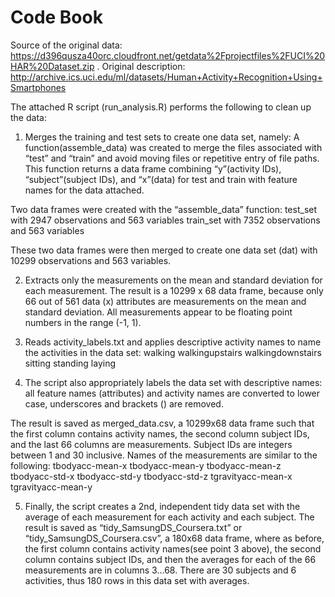 
Code Book
=========================

Source of the original data: https://d396qusza40orc.cloudfront.net/getdata%2Fprojectfiles%2FUCI%20HAR%20Dataset.zip . Original description: http://archive.ics.uci.edu/ml/datasets/Human+Activity+Recognition+Using+Smartphones


The attached R script (run_analysis.R) performs the following to clean up the data:


1. Merges the training and test sets to create one data set, namely:
A function(assemble_data) was created to merge the files associated with “test” and “train” and avoid moving files or repetitive  entry of file paths.  This function returns a data frame combining “y”(activity IDs), “subject”(subject IDs), and “x”(data) for test and train with feature names for the data attached. 

Two data frames were created with the “assemble_data” function:
test_set with 2947 observations and 563 variables
train_set with 7352 observations and 563 variables

These two data frames were then merged to create one data set (dat) with 10299 observations and 563 variables.



2.  Extracts only the measurements on the mean and standard deviation for each measurement.
The result is a 10299 x 68 data frame, because only 66 out of 561 data (x) attributes are measurements on the mean and standard deviation. All measurements appear to be floating point numbers in the range (-1, 1).


3. Reads activity_labels.txt and applies descriptive activity names to name the activities in the data set:
walking
walkingupstairs
walkingdownstairs
sitting
standing
laying


4. The script also appropriately labels the data set with descriptive names: all feature names (attributes) and activity names are converted to lower case, underscores and brackets () are removed.

The result is saved as merged_data.csv, a 10299x68 data frame such that the first column contains activity names, the second column subject IDs, and the last 66 columns are measurements. Subject IDs are integers between 1 and 30 inclusive. Names of the measurements are similar to the following:
tbodyacc-mean-x
tbodyacc-mean-y
tbodyacc-mean-z
tbodyacc-std-x
tbodyacc-std-y
tbodyacc-std-z
tgravityacc-mean-x
tgravityacc-mean-y



5. Finally, the script creates a 2nd, independent tidy data set with the average of each measurement for each activity and each subject.
The result is saved as “tidy_SamsungDS_Coursera.txt” or “tidy_SamsungDS_Coursera.csv”, a 180x68 data frame, where as before, the first column contains activity names(see point 3 above), the second column contains subject IDs, and then the averages for each of the 66 measurements are in columns 3...68. There are 30 subjects and 6 activities, thus 180 rows in this data set with averages.
